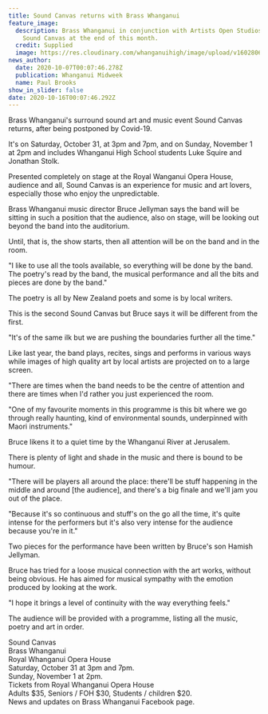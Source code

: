 ```yaml
---
title: Sound Canvas returns with Brass Whanganui
feature_image:
  description: Brass Whanganui in conjunction with Artists Open Studios presents
    Sound Canvas at the end of this month.
  credit: Supplied
  image: https://res.cloudinary.com/whanganuihigh/image/upload/v1602806912/News/Brass_Whanganui_Sound_Canvas._midweek_7.10.20_including_Luke_Squires_and_Jonathan_Stolk.jpg
news_author:
  date: 2020-10-07T00:07:46.278Z
  publication: Whanganui Midweek
  name: Paul Brooks
show_in_slider: false
date: 2020-10-16T00:07:46.292Z
---
```

Brass Whanganui's surround sound art and music event Sound Canvas returns, after being postponed by Covid-19.

It's on Saturday, October 31, at 3pm and 7pm, and on Sunday, November 1 at 2pm and includes Whanganui High School students Luke Squire and Jonathan Stolk.

Presented completely on stage at the Royal Wanganui Opera House, audience and all, Sound Canvas is an experience for music and art lovers, especially those who enjoy the unpredictable.

Brass Whanganui music director Bruce Jellyman says the band will be sitting in such a position that the audience, also on stage, will be looking out beyond the band into the auditorium.

Until, that is, the show starts, then all attention will be on the band and in the room.

"I like to use all the tools available, so everything will be done by the band. The poetry's read by the band, the musical performance and all the bits and pieces are done by the band."

The poetry is all by New Zealand poets and some is by local writers.

This is the second Sound Canvas but Bruce says it will be different from the first.

"It's of the same ilk but we are pushing the boundaries further all the time."

Like last year, the band plays, recites, sings and performs in various ways while images of high quality art by local artists are projected on to a large screen.

"There are times when the band needs to be the centre of attention and there are times when I'd rather you just experienced the room.

"One of my favourite moments in this programme is this bit where we go through really haunting, kind of environmental sounds, underpinned with Maori instruments."

Bruce likens it to a quiet time by the Whanganui River at Jerusalem.

There is plenty of light and shade in the music and there is bound to be humour.

"There will be players all around the place: there'll be stuff happening in the middle and around [the audience], and there's a big finale and we'll jam you out of the place.

"Because it's so continuous and stuff's on the go all the time, it's quite intense for the performers but it's also very intense for the audience because you're in it."

Two pieces for the performance have been written by Bruce's son Hamish Jellyman.

Bruce has tried for a loose musical connection with the art works, without being obvious. He has aimed for musical sympathy with the emotion produced by looking at the work.

"I hope it brings a level of continuity with the way everything feels."

The audience will be provided with a programme, listing all the music, poetry and art in order.

Sound Canvas  
Brass Whanganui  
Royal Whanganui Opera House  
Saturday, October 31 at 3pm and 7pm.  
Sunday, November 1 at 2pm.  
Tickets from Royal Whanganui Opera House  
Adults $35, Seniors / FOH $30, Students / children $20.  
News and updates on Brass Whanganui Facebook page.